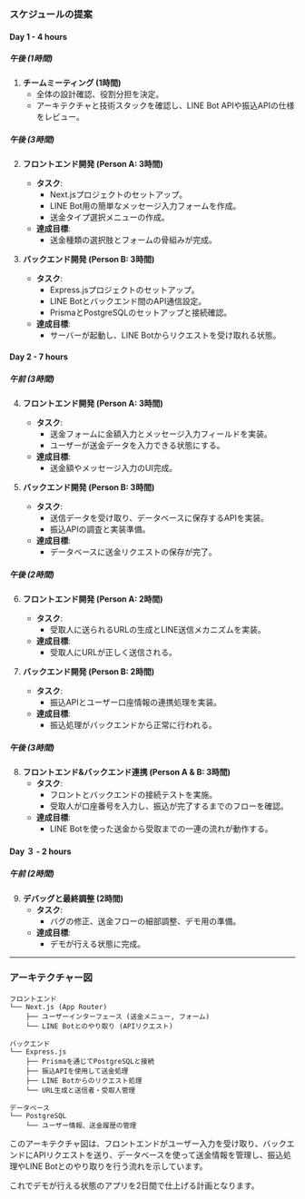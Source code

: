 ### スケジュールの提案

#### **Day 1 - 4 hours**
##### **午後 (1時間)**
1. **チームミーティング (1時間)**
   - 全体の設計確認、役割分担を決定。
   - アーキテクチャと技術スタックを確認し、LINE Bot APIや振込APIの仕様をレビュー。

##### **午後 (3時間)**
2. **フロントエンド開発 (Person A: 3時間)**
   - **タスク**:
     - Next.jsプロジェクトのセットアップ。
     - LINE Bot用の簡単なメッセージ入力フォームを作成。
     - 送金タイプ選択メニューの作成。
   - **達成目標**:
     - 送金種類の選択肢とフォームの骨組みが完成。

3. **バックエンド開発 (Person B: 3時間)**
   - **タスク**:
     - Express.jsプロジェクトのセットアップ。
     - LINE Botとバックエンド間のAPI通信設定。
     - PrismaとPostgreSQLのセットアップと接続確認。
   - **達成目標**:
     - サーバーが起動し、LINE Botからリクエストを受け取れる状態。

#### **Day 2 - 7 hours**
##### **午前 (3時間)**
4. **フロントエンド開発 (Person A: 3時間)**
   - **タスク**:
     - 送金フォームに金額入力とメッセージ入力フィールドを実装。
     - ユーザーが送金データを入力できる状態にする。
   - **達成目標**:
     - 送金額やメッセージ入力のUI完成。

5. **バックエンド開発 (Person B: 3時間)**
   - **タスク**:
     - 送信データを受け取り、データベースに保存するAPIを実装。
     - 振込APIの調査と実装準備。
   - **達成目標**:
     - データベースに送金リクエストの保存が完了。


##### **午後 (2時間)**
6. **フロントエンド開発 (Person A: 2時間)**
   - **タスク**:
     - 受取人に送られるURLの生成とLINE送信メカニズムを実装。
   - **達成目標**:
     - 受取人にURLが正しく送信される。

7. **バックエンド開発 (Person B: 2時間)**
   - **タスク**:
     - 振込APIとユーザー口座情報の連携処理を実装。
   - **達成目標**:
     - 振込処理がバックエンドから正常に行われる。

##### **午後 (3時間)**
8. **フロントエンド&バックエンド連携 (Person A & B: 3時間)**
   - **タスク**:
     - フロントとバックエンドの接続テストを実施。
     - 受取人が口座番号を入力し、振込が完了するまでのフローを確認。
   - **達成目標**:
     - LINE Botを使った送金から受取までの一連の流れが動作する。

#### **Day ３ - 2 hours**
##### **午前 (2時間)**
9. **デバッグと最終調整 (2時間)**
   - **タスク**:
     - バグの修正、送金フローの細部調整、デモ用の準備。
   - **達成目標**:
     - デモが行える状態に完成。

---

### アーキテクチャー図

```
フロントエンド
└── Next.js (App Router)
    ├── ユーザーインターフェース (送金メニュー, フォーム)
    └── LINE Botとのやり取り (APIリクエスト)

バックエンド
└── Express.js
    ├── Prismaを通じてPostgreSQLと接続
    ├── 振込APIを使用して送金処理
    ├── LINE Botからのリクエスト処理
    └── URL生成と送信者・受取人管理

データベース
└── PostgreSQL
    └── ユーザー情報、送金履歴の管理
```

このアーキテクチャ図は、フロントエンドがユーザー入力を受け取り、バックエンドにAPIリクエストを送り、データベースを使って送金情報を管理し、振込処理やLINE Botとのやり取りを行う流れを示しています。

これでデモが行える状態のアプリを2日間で仕上げる計画となります。

